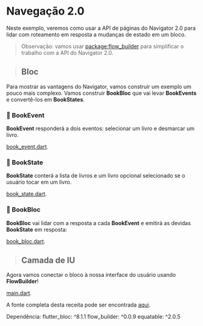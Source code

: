 <!-- # navigation_2dot0

A new Flutter project.

## Getting Started

This project is a starting point for a Flutter application.

A few resources to get you started if this is your first Flutter project:

- [Lab: Write your first Flutter app](https://docs.flutter.dev/get-started/codelab)
- [Cookbook: Useful Flutter samples](https://docs.flutter.dev/cookbook)

For help getting started with Flutter development, view the
[online documentation](https://docs.flutter.dev/), which offers tutorials,
samples, guidance on mobile development, and a full API reference. -->

# Navegação 2.0

Neste exemplo, veremos como usar a API de páginas do Navigator 2.0 para lidar com roteamento em resposta a mudanças de estado em um bloco.

> Observação: vamos usar [package:flow_builder](https://pub.dev/packages/flow_builder) para simplificar o trabalho com a API do Navigator 2.0.

> ## Bloc

Para mostrar as vantagens do Navigator, vamos construir um exemplo um pouco mais complexo. Vamos construir **BookBloc** que vai levar **BookEvents** e convertê-los em **BookStates**.

### :pushpin: BookEvent

**BookEvent** responderá a dois eventos: selecionar um livro e desmarcar um livro.

[book_event.dart](lib/book_event.dart).

### :pushpin: BookState

**BookState** conterá a lista de livros e um livro opcional selecionado se o usuário tocar em um livro.

[book_state.dart](lib/book_state.dart).

### :pushpin: BookBloc

**BookBloc** vai lidar com a resposta a cada **BookEvent** e emitirá as devidas **BookState** em resposta:

[book_bloc.dart](lib/book_bloc.dart).

> ## Camada de IU

Agora vamos conectar o bloco à nossa interface do usuário usando **FlowBuilder**!

[main.dart](lib/main.dart).

A fonte completa desta receita pode ser encontrada [aqui](https://gist.github.com/felangel/bd3cf504a10c0763a32f7a94e2649369).

Dependência:
    flutter_bloc: ^8.1.1
    flow_builder: ^0.0.9
    equatable: ^2.0.5
